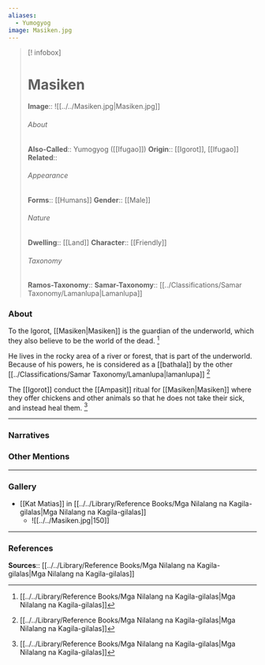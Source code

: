 ```yaml
---
aliases:
  - Yumogyog
image: Masiken.jpg
---
```

> [! infobox]
> # Masiken
> **Image**:: ![[../../Masiken.jpg|Masiken.jpg]]
> ###### About
> **Also-Called**:: Yumogyog ([[Ifugao]])
> **Origin**:: [[Igorot]], [[Ifugao]]
> **Related**:: 
> ###### Appearance
> **Forms**::  [[Humans]]
> **Gender**:: [[Male]]
> ###### Nature
> **Dwelling**:: [[Land]]
> **Character**:: [[Friendly]]
> ⠀
> ###### Taxonomy
> **Ramos-Taxonomy**:: 
> **Samar-Taxonomy**:: [[../Classifications/Samar Taxonomy/Lamanlupa|Lamanlupa]]

### About 
To the Igorot, [[Masiken|Masiken]] is the guardian of the underworld, which they also believe to be the world of the dead. [^1]

He lives in the rocky area of a river or forest, that is part of the underworld. Because of his powers, he is considered as a [[bathala]] by the other [[../Classifications/Samar Taxonomy/Lamanlupa|lamanlupa]] [^1]

The [[Igorot]] conduct the [[Ampasit]] ritual for [[Masiken|Masiken]] where they offer chickens and other animals so that he does not take their sick, and instead heal them. [^1]

---
### Narratives


### Other Mentions


---
### Gallery
- [[Kat Matias]] in [[../../Library/Reference Books/Mga Nilalang na Kagila-gilalas|Mga Nilalang na Kagila-gilalas]]
	- ![[../../Masiken.jpg|150]]


---
### References
**Sources**:: [[../../Library/Reference Books/Mga Nilalang na Kagila-gilalas|Mga Nilalang na Kagila-gilalas]]

[^1]: [[../../Library/Reference Books/Mga Nilalang na Kagila-gilalas|Mga Nilalang na Kagila-gilalas]]